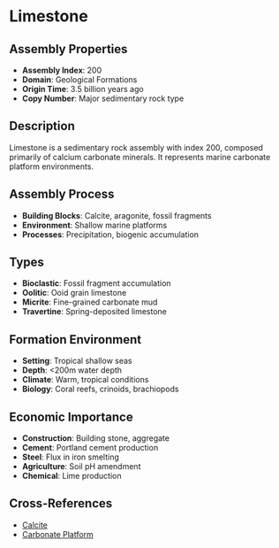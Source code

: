 # Limestone

## Assembly Properties
- **Assembly Index**: 200
- **Domain**: Geological Formations
- **Origin Time**: 3.5 billion years ago
- **Copy Number**: Major sedimentary rock type

## Description

Limestone is a sedimentary rock assembly with index 200, composed primarily of calcium carbonate minerals. It represents marine carbonate platform environments.

## Assembly Process
- **Building Blocks**: Calcite, aragonite, fossil fragments
- **Environment**: Shallow marine platforms
- **Processes**: Precipitation, biogenic accumulation

## Types
- **Bioclastic**: Fossil fragment accumulation
- **Oolitic**: Ooid grain limestone
- **Micrite**: Fine-grained carbonate mud
- **Travertine**: Spring-deposited limestone

## Formation Environment
- **Setting**: Tropical shallow seas
- **Depth**: <200m water depth
- **Climate**: Warm, tropical conditions
- **Biology**: Coral reefs, crinoids, brachiopods

## Economic Importance
- **Construction**: Building stone, aggregate
- **Cement**: Portland cement production
- **Steel**: Flux in iron smelting
- **Agriculture**: Soil pH amendment
- **Chemical**: Lime production

## Cross-References
- [Calcite](/domains/geological/minerals/carbonates/calcite.md)
- [Carbonate Platform](/domains/geological/formations/carbonate_platform.md)